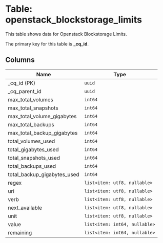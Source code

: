 # Table: openstack_blockstorage_limits

This table shows data for Openstack Blockstorage Limits.

The primary key for this table is **_cq_id**.

## Columns

| Name          | Type          |
| ------------- | ------------- |
|_cq_id (PK)|`uuid`|
|_cq_parent_id|`uuid`|
|max_total_volumes|`int64`|
|max_total_snapshots|`int64`|
|max_total_volume_gigabytes|`int64`|
|max_total_backups|`int64`|
|max_total_backup_gigabytes|`int64`|
|total_volumes_used|`int64`|
|total_gigabytes_used|`int64`|
|total_snapshots_used|`int64`|
|total_backups_used|`int64`|
|total_backup_gigabytes_used|`int64`|
|regex|`list<item: utf8, nullable>`|
|uri|`list<item: utf8, nullable>`|
|verb|`list<item: utf8, nullable>`|
|next_available|`list<item: utf8, nullable>`|
|unit|`list<item: utf8, nullable>`|
|value|`list<item: int64, nullable>`|
|remaining|`list<item: int64, nullable>`|